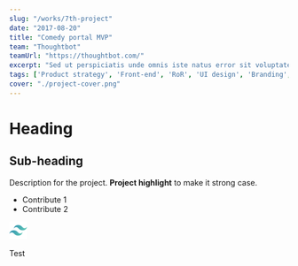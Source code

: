 ```yaml
---
slug: "/works/7th-project"
date: "2017-08-20"
title: "Comedy portal MVP"
team: "Thoughtbot"
teamUrl: "https://thoughtbot.com/"
excerpt: "Sed ut perspiciatis unde omnis iste natus error sit voluptatem accusantium doloremque laudantium, totam rem aperiam"
tags: ['Product strategy', 'Front-end', 'RoR', 'UI design', 'Branding', 'Illustration', 'User test']
cover: "./project-cover.png"
---
```


# Heading

## Sub-heading

Description for the project.
**Project highlight** to make it strong case.

* Contribute 1
* Contribute 2

![Image test](./tailwind-icon.png)

<div class="bg-gray-300">Test</div>
